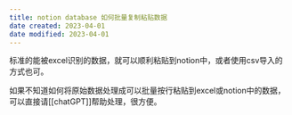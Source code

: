 ```yaml
---
title: notion database 如何批量复制粘贴数据
date created: 2023-04-01
date modified: 2023-04-01
---
```

标准的能被excel识别的数据，就可以顺利粘贴到notion中，或者使用csv导入的方式也可。

如果不知道如何将原始数据处理成可以批量按行粘贴到excel或notion中的数据，可以直接请[[chatGPT]]帮助处理，很方便。